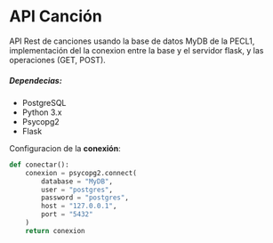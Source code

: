 # API Canción
API Rest de canciones usando la base de datos MyDB de la PECL1, implementación del la conexion entre la base y el servidor flask, y las operaciones (GET, POST).

##### Dependecias:
- PostgreSQL
- Python 3.x
- Psycopg2
- Flask

Configuracion de la **conexión**:

```python
def conectar():
    conexion = psycopg2.connect(
        database = "MyDB",
        user = "postgres",
        password = "postgres",
        host = "127.0.0.1",
        port = "5432"
    )
    return conexion
```